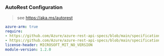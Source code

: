 ### AutoRest Configuration

> see https://aka.ms/autorest

``` yaml
azure-arm: true
require:
- https://github.com/Azure/azure-rest-api-specs/blob/main/specification/azureactivedirectory/resource-manager/readme.md
- https://github.com/Azure/azure-rest-api-specs/blob/main/specification/azureactivedirectory/resource-manager/readme.go.md
license-header: MICROSOFT_MIT_NO_VERSION
module-version: 1.2.0
```